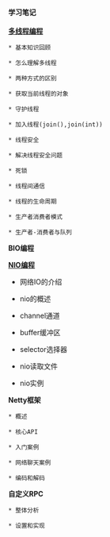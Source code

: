 #### 学习笔记

**[多线程编程](https://github.com/haoxiaoyong1014/recording/blob/master/Thread.md)**

    * 基本知识回顾
    
    * 怎么理解多线程
    
    * 两种方式的区别
    
    * 获取当前线程的对象
    
    * 守护线程
    
    * 加入线程(join(),join(int))
    
    * 线程安全
    
    * 解决线程安全问题
    
    * 死锁
    
    * 线程间通信
    
    * 线程的生命周期
    
    * 生产者消费者模式
    
    * 生产者-消费者与队列
    
**BIO编程**    

**[NIO编程](https://github.com/haoxiaoyong1014/recording/blob/master/Nio.md)**    

* 网络IO的介绍

* nio的概述

* channel通道

* buffer缓冲区

* selector选择器

* nio读取文件

* nio实例
    
    
**Netty框架**   

    * 概述
    
    * 核心API
    
    * 入门案例
    
    * 网络聊天案例
    
    * 编码和解码
    
**自定义RPC**   

    * 整体分析
    
    * 设置和实现
